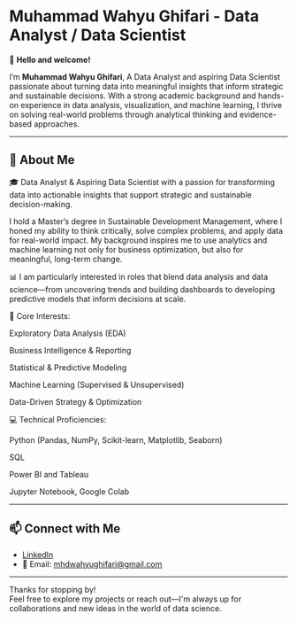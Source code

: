 # Muhammad Wahyu Ghifari - Data Analyst / Data Scientist

👋 **Hello and welcome!**

I’m **Muhammad Wahyu Ghifari**, A Data Analyst and aspiring Data Scientist passionate about turning data into meaningful insights that inform strategic and sustainable decisions. With a strong academic background and hands-on experience in data analysis, visualization, and machine learning, I thrive on solving real-world problems through analytical thinking and evidence-based approaches.

---

## 🚀 About Me

🎓 Data Analyst & Aspiring Data Scientist with a passion for transforming data into actionable insights that support strategic and sustainable decision-making.

I hold a Master’s degree in Sustainable Development Management, where I honed my ability to think critically, solve complex problems, and apply data for real-world impact. My background inspires me to use analytics and machine learning not only for business optimization, but also for meaningful, long-term change.

📊 I am particularly interested in roles that blend data analysis and data science—from uncovering trends and building dashboards to developing predictive models that inform decisions at scale.

🧠 Core Interests:

Exploratory Data Analysis (EDA)

Business Intelligence & Reporting

Statistical & Predictive Modeling

Machine Learning (Supervised & Unsupervised)

Data-Driven Strategy & Optimization

💻 Technical Proficiencies:

Python (Pandas, NumPy, Scikit-learn, Matplotlib, Seaborn)

SQL

Power BI and Tableau

Jupyter Notebook, Google Colab

---

## 📫 Connect with Me

- [LinkedIn](https://www.linkedin.com/in/wahyughifari/)  
- 📧 Email: mhdwahyughifari@gmail.com

---

Thanks for stopping by!  
Feel free to explore my projects or reach out—I'm always up for collaborations and new ideas in the world of data science.
